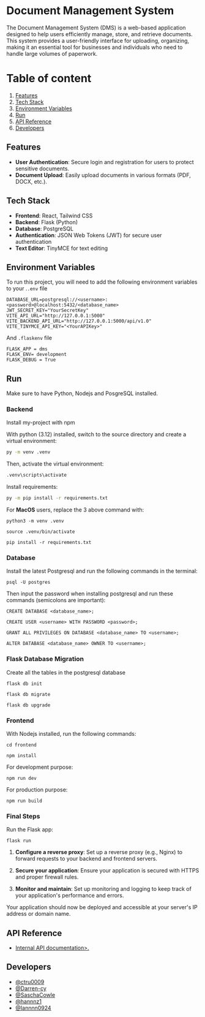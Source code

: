 
# Document Management System

The Document Management System (DMS) is a web-based application designed to help users efficiently manage, store, and retrieve documents. This system provides a user-friendly interface for uploading, organizing, making it an essential tool for businesses and individuals who need to handle large volumes of paperwork.

# Table of content

1. [Features](#features)
1. [Tech Stack](#tech-stack)
1. [Environment Variables](#environment-variables)
1. [Run](#run)
1. [API Reference](#api-reference)
1. [Developers](#developers)

## Features

- **User Authentication**: Secure login and registration for users to protect sensitive documents.
- **Document Upload**: Easily upload documents in various formats (PDF, DOCX, etc.).

## Tech Stack

- **Frontend**: React, Tailwind CSS
- **Backend**: Flask (Python)
- **Database**: PostgreSQL
- **Authentication**: JSON Web Tokens (JWT) for secure user authentication
- **Text Editor**: TinyMCE for text editing 
## Environment Variables

To run this project, you will need to add the following environment variables to your .`.env` file

```
DATABASE_URL=postgresql://<username>:<password>@localhost:5432/<database_name>
JWT_SECRET_KEY="YourSecretKey"
VITE_API_URL="http://127.0.0.1:5000"
VITE_BACKEND_API_URL="http://127.0.0.1:5000/api/v1.0"
VITE_TINYMCE_API_KEY="<YourAPIKey>"
```

And `.flaskenv` file
```
FLASK_APP = dms
FLASK_ENV= development
FLASK_DEBUG = True
```

## Run 
Make sure to have Python, Nodejs and PosgreSQL installed.
### Backend
Install my-project with npm

With python (3.12) installed, switch to the source directory and create a virtual environment:

```bash
py -m venv .venv
```

Then, activate the virtual environment:

```bash
.venv\scripts\activate
```

Install requirements:

```bash
py -m pip install -r requirements.txt
```

For **MacOS** users, replace the 3 above command with:
```
python3 -m venv .venv
```
```
source .venv/bin/activate
```
```
pip install -r requirements.txt
```

### Database
Install the latest Postgresql and run the following commands in the terminal:

```
psql -U postgres
```

Then input the password when installing postgresql and run these commands (semicolons are important):

```
CREATE DATABASE <database_name>;
```
```
CREATE USER <username> WITH PASSWORD <password>;
```
```
GRANT ALL PRIVILEGES ON DATABASE <database_name> TO <username>;
```
```
ALTER DATABASE <database_name> OWNER TO <username>;
```

### Flask Database Migration
Create all the tables in the postgresql database
```
flask db init
```
```
flask db migrate
```
```
flask db upgrade
```

### Frontend
With Nodejs installed, run the following commands:
```
cd frontend
```
```
npm install
```
For development purpose:
```
npm run dev
```
For production purpose:
```
npm run build
```

### Final Steps
Run the Flask app:
```
flask run
```

1. **Configure a reverse proxy**:
    Set up a reverse proxy (e.g., Nginx) to forward requests to your backend and frontend servers.

2. **Secure your application**:
    Ensure your application is secured with HTTPS and proper firewall rules.

3. **Monitor and maintain**:
    Set up monitoring and logging to keep track of your application's performance and errors.

Your application should now be deployed and accessible at your server's IP address or domain name.
## API Reference
- [Internal API documentation>.](docs/api.md)
## Developers

- [@ctru0009](https://github.com/ctru0009)
- [@Darren-cy](https://github.com/Darren-cy)
- [@SaschaCowle](https://github.com/SaschaCowley)
- [@hannnz1](https://github.com/hannnz1)
- [@Iannnn0924](https://github.com/Iannnn0924)


